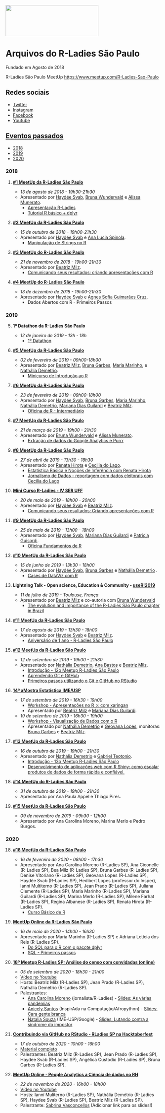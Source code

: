 <img src="https://github.com/rladies/starter-kit/blob/master/logo/R-LadiesGlobal_RBG_online_LogoWithText_Horizontal.png" data-canonical-src="https://github.com/rladies/starter-kit/blob/master/logo/R-LadiesGlobal_RBG_online_LogoWithText_Horizontal.png" width="300" height="100" />

# Arquivos do R-Ladies São Paulo
Fundado em Agosto de 2018

R-Ladies São Paulo MeetUp https://www.meetup.com/R-Ladies-Sao-Paulo

## Redes sociais
- [Twitter](https://twitter.com/RLadiesSaoPaulo)
- [Instagram](http://instagram.com/RLadiesSaoPaulo)
- [Facebook](http://facebook.com/RLadiesSaoPaulo)
- [Youtube](https://bit.ly/rladiesp-youtube)

## [Eventos passados](https://www.meetup.com/R-Ladies-Sao-Paulo/events/past/)
- [2018](#2018)
- [2019](#2019)
- [2020](#2020)

### 2018
 1. **[#1 MeetUp da R-Ladies São Paulo](https://www.meetup.com/R-Ladies-Sao-Paulo/events/253525418/)**
      - *13 de agosto de 2018 - 19h30-21h30*
      - Apresentado por [Haydée Svab](https://www.linkedin.com/in/hsvab/), [Bruna Wundervald](http://brunaw.com/) e [Alissa Munerato](https://br.linkedin.com/in/alissa-munerato-1b0501103).
          * [Apresentação R-Ladies](https://www.slideshare.net/haydeesvab/1-meetup-rladies-so-paulo)
          * [Tutorial R básico + dplyr](http://brunaw.com/talk/rladies-sp/)
            
 2. **[#2 MeetUp da R-Ladies São Paulo](https://www.meetup.com/R-Ladies-Sao-Paulo/events/255381583/)**
      - *15 de outubro de 2018 - 19h00-21h30*
      - Apresentado por [Haydée Svab](https://www.linkedin.com/in/hsvab/) e [Ana Lucia Spinola](https://github.com/analuspi).
          * [Manipulação de Strings no R](https://analuspi.github.io/MeetUp-Strings)
          
 3. **[#3 MeetUp do R-Ladies São Paulo](https://www.meetup.com/R-Ladies-Sao-Paulo/events/256359261/)**
      - *21 de novembro de 2018 - 19h00-21h30*
      - Apresentado por [Beatriz Milz](https://beatrizmilz.com).
          * [Comunicando seus resultados: criando apresentações com R](https://beatrizmilz.github.io/apresentacao_RLadies_xaringan/)

 4. **[#4 MeetUp do R-Ladies São Paulo](https://www.meetup.com/R-Ladies-Sao-Paulo/events/256772890/)**
      - *13 de dezembro de 2018 - 19h00-21h30*
      - Apresentado por [Haydée Svab](https://www.linkedin.com/in/hsvab/) e [Agnes Sofia Guimarães Cruz](https://medium.com/@agnessofiaz).
          * Dados Abertos com R - Primeiros Passos
 
 
### 2019

 5. **1º Datathon da R-Ladies São Paulo**
      - *12 de janeiro de 2019 - 13h - 18h*
        * [1º Datathon](http://brunaw.com/blog/rladies-datathon/relatorio.html)
          
 5. **[#5 MeetUp da R-Ladies São Paulo](https://www.meetup.com/R-Ladies-Sao-Paulo/events/258556255/)**
      - *02 de fevereiro de 2019 - 09h00-18h00*
      - Apresentado por [Beatriz Milz](https://beatrizmilz.com), [Bruna Garbes](https://github.com/brunagarbes), [Maria Marinho](https://github.com/MaryMS), e [Nathália Demetrio](https://github.com/natydemi).
          * [Minicurso de Introdução ao R](https://maryms.github.io/2019-02-R-Basics-R-LadiesSP/#1)
          
 6. **[#6 MeetUp da R-Ladies São Paulo](https://www.meetup.com/R-Ladies-Sao-Paulo/events/)**
      - *23 de fevereiro de 2019 - 09h00-18h00*
      - Apresentado por [Haydée Svab](https://www.linkedin.com/in/hsvab/), [Bruna Garbes](https://github.com/brunagarbes), [Maria Marinho](https://github.com/MaryMS), [Nathália Demetrio](https://github.com/natydemi), [Mariana Dias Guilardi](https://github.com/mariguilardi) e [Beatriz Milz](https://beatrizmilz.com).
          * [Oficina de R - Intermediário](https://beatrizmilz.github.io/2019-02-R-Interm-R-LadiesSP/#1)
          
  7. **[#7 MeetUp da R-Ladies São Paulo](https://www.meetup.com/R-Ladies-Sao-Paulo/events/)**
      - *21 de março de 2019 - 19h00 - 21h30*
      - Apresentado por  [Bruna Wundervald](http://brunaw.com/) e [Alissa Munerato](https://br.linkedin.com/in/alissa-munerato-1b0501103).
          * [Extração de dados do Google Analytics e Purrr](http://brunaw.com/slides/rladies-sp/21-03-2019/meetup.html)
                  
  8. **[#8 MeetUp da R-Ladies São Paulo](https://www.meetup.com/R-Ladies-Sao-Paulo/events/)**
      - *27 de abril de 2019 - 13h30 - 18h30*
      - Apresentado por  [Renata Hirota](https://github.com/rmhirota) e [Cecilia do Lago](https://twitter.com/ceciliadolago).
          * [Estatística Básica e Noções de Inferência com Renata Hirota](https://rmhirota.github.io/coda-2018/)          
          * [Jornalismo de Dados - reportagem com dados eleitorais com Cecilia do Lago](http://bit.ly/Rladies-SP-base-eleicao) 
          
  9. **[Mini Curso R-Ladies - IV SER UFF](https://www.meetup.com/rladies-niteroi/events/261225579/)**
      - *20 de maio de 2019 - 18h00 - 20h00*
      - Apresentado por [Haydée Svab](https://www.linkedin.com/in/hsvab/) e [Beatriz Milz](https://beatrizmilz.com).
          * [Comunicando seus resultados: Criando apresentações com R](https://beatrizmilz.github.io/IV-SER-RLadies/)

  10. **[#9 MeetUp da R-Ladies São Paulo](https://www.meetup.com/R-Ladies-Sao-Paulo/events/)**
      - *25 de maio de 2019 - 13h00 - 18h00*
      - Apresentado por [Haydée Svab](https://www.linkedin.com/in/hsvab/), [Mariana Dias Guilardi](https://github.com/mariguilardi) e [Patricia Guisordi](https://www.linkedin.com/in/patricia-guisordi/).
          * [Oficina Fundamentos de R](https://mariguilardi.github.io/2019-05-Fundamentals-Of-R-R-LadiesSP/)    
          
  11. **[#10 MeetUp da R-Ladies São Paulo](https://www.meetup.com/rladies-sao-paulo/events/262226894/)**
      - *15 de junho de 2019 - 13h30 - 18h00*
      - Apresentado por [Haydée Svab](https://www.linkedin.com/in/hsvab/),  [Bruna Garbes](https://github.com/brunagarbes) e [Nathália Demetrio](https://github.com/natydemi) .
          * [Cases de DataViz com R](https://github.com/hsvab/R-codes/tree/master/Exemplos-data-viz) 
          
  12. **Lightning Talk - Open science, Education & Community - [useR!2019](https://user2019.r-project.org/)**
       - *11 de julho de 2019 - Toulouse, França*
       - Apresentado por [Beatriz Milz](https://beatrizmilz.com) e co-autoria com [Bruna Wundervald](http://brunaw.com/)
         * [The evolution and importance of the R-Ladies São Paulo chapter in Brazil](https://beatrizmilz.github.io/useR2019/)
         
  13. **[#11 MeetUp da R-Ladies São Paulo](https://www.meetup.com/rladies-sao-paulo/events/263896919/)**
      - *17 de agosto de 2019 - 13h30 - 18h00*
      - Apresentado por [Haydée Svab](https://www.linkedin.com/in/hsvab/) e  [Beatriz Milz](https://beatrizmilz.com).
          * [Aniversário de 1 ano - R-Ladies São Paulo](https://beatrizmilz.github.io/R-Ladies_1ano/) 
  14. **[#12 MeetUp da R-Ladies São Paulo](https://www.meetup.com/rladies-sao-paulo/events/264535075/)**
      - *12 de setembro de 2019 - 19h00 - 21h30*
      - Apresentado por [Nathália Demetrio](https://github.com/natydemi), [Ana Bastos](https://anabastos.me/) e  [Beatriz Milz](https://beatrizmilz.com).
          * [Introdução - 12o Meetup R-Ladies São Paulo](https://github.com/rladies/meetup-presentations_sao-paulo/blob/master/pdf_presentations/2019-09-12_RLadies-12-Introducao-RLadiesSP.pdf)      
          * [Aprendendo Git e GitHub](https://github.com/rladies/meetup-presentations_sao-paulo/blob/master/pdf_presentations/2019-09-12-RLadies-12-Git-Github-Ana-Bastos.pdf)
          * [Primeiros passos utilizando o Git e GitHub no RStudio](https://beatrizmilz.github.io/RLadies-Git-RStudio-2019/)     
  14. **[14ª aMostra Estatística IME/USP](https://www.ime.usp.br/~amostra/)**
      - *17 de setembro de 2019 - 16h30 - 19h00*
          * [Workshop - Apresentações no R ⚔ com xaringan](https://beatrizmilz.github.io/aMostra-IME-2019-Xaringan/) 
          - Apresentado por [Beatriz Milz](https://beatrizmilz.com) e [Mariana Dias Guilardi](https://github.com/mariguilardi).
      - *19 de setembro de 2019 - 16h30 - 19h00*
          * [Workshop - Visualização de Dados com o R](https://beatrizmilz.github.io/aMostra-IME-2019-DataVis/)   
          - Apresentado por [Nathália Demetrio](https://github.com/natydemi) e [Geovana Lopes](https://www.linkedin.com/in/geovanalopes/), monitoras: [Bruna Garbes](https://github.com/brunagarbes) e [Beatriz Milz](https://beatrizmilz.com).        
          
  15. **[#13 MeetUp da R-Ladies São Paulo](https://www.meetup.com/rladies-sao-paulo/events/265640044/)**
      - *16 de outubro de 2019 - 19h00 - 21h30*
      - Apresentado por [Nathália Demetrio](https://github.com/natydemi) e  [Gabriel Teotonio](https://www.linkedin.com/in/gabrielteotonio/).
          * [Introdução - 13o Meetup R-Ladies São Paulo](https://github.com/rladies/meetup-presentations_sao-paulo/blob/master/pdf_presentations/2019-10-16-13-meetup-RLadies-SP.pdf)      
          * [Desenvolvimento de aplicações web com R Shiny: como escalar produtos de dados de forma rápida e confiável. ](https://s3-sa-east-1.amazonaws.com/thedevconf/presentations/TDC2019REC/datascience/WZB-1895_2019-10-10T025252_Shiny-TDC.pdf)

  16. **[#14 MeetUp do R-Ladies São Paulo](https://www.meetup.com/rladies-sao-paulo/events/265925621/)**
      - *31 de outubro de 2019 - 19h00 - 21h30*
      - Apresentado por Ana Paula Appel e Thiago Pires.
      
  17. **[#15 MeetUp da R-Ladies São Paulo](https://www.meetup.com/rladies-sao-paulo/events/266137936/)**
      - *09 de novembro de 2019 -  09h30 - 12h00*
      - Apresentado por Ana Carolina Moreno, Marina Merlo e Pedro Burgos.
       
 ### 2020

  18. **[#16 MeetUp da R-Ladies São Paulo](https://www.meetup.com/rladies-sao-paulo/events/268379493/)**
      - *16 de fevereiro de 2020 - 08h00 - 17h30*
      - Apresentado por Ana Carolina Moreno (R-Ladies SP), Ana Ciconelle (R-Ladies SP), Bea Milz (R-Ladies SP), Bruna Garbes (R-Ladies SP), Denise Vitoriano (R-Ladies SP), Geovana Lopes (R-Ladies SP), Haydée Svab (R-Ladies SP), Hedibert Lopes (professor do Insper), Ianní Multiterno (R-Ladies SP), Jean Prado (R-Ladies SP), Juliana Clemente (R-Ladies SP), Maria Marinho (R-Ladies SP), Mariana Guilardi (R-Ladies SP), Marina Merlo (R-Ladies SP), Milene Farhat (R-Ladies SP), Regina Albanese (R-Ladies SP), Renata Hirota (R-Ladies SP).
          * [Curso Básico de R](http://bit.ly/2020-2-rladies)      
          
  19. **[MeetUp Online da R-Ladies São Paulo](https://www.meetup.com/rladies-sao-paulo/events/270562652/)**
      - *16 de maio de 2020 - 14h00 - 16h30*
      - Apresentado por  Maria Marinho (R-Ladies SP) e Adriana Letícia dos Reis (R-Ladies SP).
          * [Do SQL para o R com o pacote dplyr](https://bit.ly/rladiessaopaulo-sql-r)   
          * [SQL - Primeiros passos](https://github.com/rladies/meetup-presentations_sao-paulo/blob/master/pdf_presentations/2020-05-16_RLadies-SQL_Adriana_Leticia_dos_Reis.pdf)
          
  20. **[18º Meetup R-Ladies SP: Análise do censo com convidadas (online)](https://www.meetup.com/rladies-sao-paulo/events/272931538/)**
      - *05 de setembro de 2020 - 18h30 - 21h00*
      - [Vídeo no Youtube](https://youtu.be/YGwhKGIl8yo)
      - Hosts: Beatriz Milz (R-Ladies SP), Jean Prado (R-Ladies SP), Nathália Demétrio (R-Ladies SP).
      - Palestrantes:
        - [Ana Carolina Moreno](https://www.linkedin.com/in/anacarolinamoreno/) (jornalista/R-Ladies) - [Slides: As várias pandemias](https://r-ladies-sao-paulo.github.io/2020-R-LadiesSP-2Anos/AnaCarolinaMoreno_dados_pandemia.pdf)
        - [Anicely Santos](https://www.linkedin.com/in/anicelysantos/) (InspirAda na Computação/Afropython) - [Slides:  Cara gente branca](https://docs.google.com/presentation/d/1F9goYOCrtsawyqJoeRcW8Y17g1FkrqaAN-Kjp5QXzA4/edit)
        - [Natalia Souza](https://www.linkedin.com/in/nataliacasouza/) (IME-USP/Google) - [Slides: Lutando contra a síndrome do impostor](https://docs.google.com/presentation/d/1LWOlRugoJ2UqW_onPorWMk-04SUmWNnaZpLvi8FzCxI/edit#slide=id.g55d2cabac8_1_10)
        
  21. **[Contribuindo via GitHub no RStudio - RLadies SP na Hacktoberfest](https://www.meetup.com/rladies-sao-paulo/events/273867359/)**
      - *17 de outubro de 2020 - 10h00 - 16h00*
      - [Material completo](https://r-ladies-sao-paulo.github.io/2020-hacktoberfest/)
      - Palestrantes: Beatriz Milz (R-Ladies SP), Jean Prado (R-Ladies SP), Haydee Svab (R-Ladies SP), Angélica Custódio (R-Ladies SP), Bruna Garbes (R-Ladies SP).
      
  22. **[MeetUp Online - People Analytics a Ciência de dados no RH](https://www.meetup.com/rladies-sao-paulo/events/274649434/)**
      - *22 de novembro de 2020 - 16h00 - 18h00*
      - [Vídeo no Youtube](https://youtu.be/T_GWrFYMMOk)
      - Hosts:  Ianní Muliterno (R-Ladies SP), Nathália Demétrio (R-Ladies SP), Haydee Svab (R-Ladies SP), Beatriz Milz (R-Ladies SP).
      - Palestrante: [Sabrina Vasconcellos](https://www.linkedin.com/in/sabrina-vasconcellos/?locale=pt_BR) (Adicionar link para os slides!)
